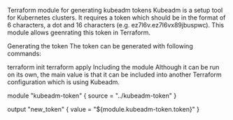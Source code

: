 Terraform module for generating kubeadm tokens
Kubeadm is a setup tool for Kubernetes clusters. It requires a token which should be in the format of 6 characters, a dot and 16 characters (e.g. ez7l6v.ez7l6vx89jbuspwc). This module allows geenrating this token in Terraform.

Generating the token
The token can be generated with following commands:

terraform init
terraform apply
Including the module
Although it can be run on its own, the main value is that it can be included into another Terraform configuration which is using Kubeadm.

module "kubeadm-token" {
  source = "../kubeadm-token"
}

output "new_token" {
  value = "${module.kubeadm-token.token}"
}